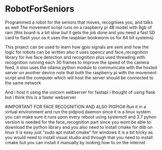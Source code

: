 # RobotForSeniors
Programmed a robot for the seniors that moves, recognises you, and talks as well
The movement script runs on a raspberry pi 4B model with 8gb of ram (this board is a bit slow but it gets the job done and you need a fast SD card to flash your os it uses the raspbian bookworm os for 64 bit systems)

This project can be used to learn how gpio signals are sent and how the logic for robots can be written also it uses opencv and face_recognition library for live face detection and recognition plus used threading with recognition running each 30 frames to improve the speed of the camera feed, it also uses the ollama python module to communicate with the hosted server on another device note that both the raspberry pi with the movement script and the computer which will host the server should be connected to the same network

And i host it using the uvicorn webserver for fastapi i thought of using flask but i think this is a faster webserver

#IMPORTANT FOR FACE RECOGNITION AND ALSO PIGPIO#
Run it in a virtual environment and run the pidpiod daemon since it is a linux system you can make sure it runs upon every reboot using systemctl and 3.7 pyhon version is needed for the face_recognition part since you wont be able to download the python library and you also need to install cmake for dlib on linux it is easy just "sudo apt install cmake" for windows it is a bit tricky as you would need to install visual studio and through that you need to install cmake but you can install it manually by looking how to on the internet
